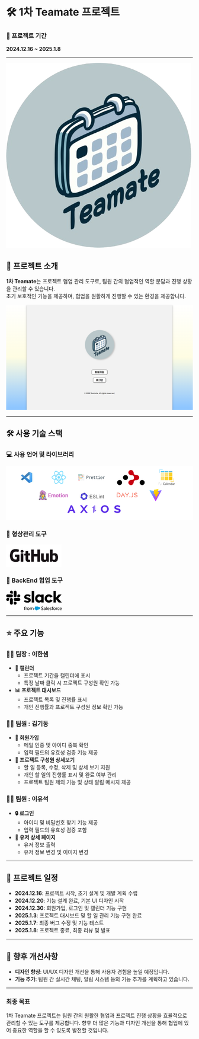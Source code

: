 # 🛠️ 1차 Teamate 프로젝트

### 📅 프로젝트 기간

**2024.12.16 ~ 2025.1.8**

---

![Teamate 로고](./public/logo400x400.png)

## 📖 프로젝트 소개

**1차 Teamate**는 프로젝트 협업 관리 도구로, 팀원 간의 협업적인 역할 분담과 진행 상황을 관리할 수 있습니다.  
초기 보호적인 기능을 제공하며, 협업을 원활하게 진행할 수 있는 환경을 제공합니다.

![Teamate 메인 화면](./public/temate-main.PNG)

---

## 🛠️ 사용 기술 스택

### 💻 **사용 언어 및 라이브러리**

![사용 언어 및 라이브러리 이미지](./public/li-image.png)

### 📂 **형상관리 도구**

<img src="./public/GitHub_Logo.png" alt="로고 이미지" style="width: 150px; height: auto; display: block;" />

### 💬 **BackEnd 협업 도구**

<img src="./public/Slack-Logo.webp" alt="로고 이미지" style="width: 150px; height: auto; display: block;" />

---

## ⭐ 주요 기능

### 👨‍💼 **팀장 : 이한샘**

- **📅 캘린더**
  - 프로젝트 기간을 캘린더에 표시
  - 특정 날짜 클릭 시 프로젝트 구성원 확인 가능
- **📊 프로젝트 대시보드**
  - 프로젝트 목록 및 진행률 표시
  - 개인 진행률과 프로젝트 구성원 정보 확인 가능

### 👩‍💻 **팀원 : 김기동**

- **🔑 회원가입**
  - 메일 인증 및 아이디 중복 확인
  - 입력 필드의 유효성 검증 기능 제공
- **👥 프로젝트 구성원 상세보기**
  - 할 일 등록, 수정, 삭제 및 상세 보기 지원
  - 개인 할 일의 진행률 표시 및 완료 여부 관리
  - 프로젝트 팀원 제외 기능 및 상태 알림 메시지 제공

### 👨‍💻 **팀원 : 이유석**

- **🔒 로그인**
  - 아이디 및 비밀번호 찾기 기능 제공
  - 입력 필드의 유효성 검증 포함
- **📝 유저 상세 페이지**
  - 유저 정보 출력
  - 유저 정보 변경 및 이미지 변경

---

## 📅 프로젝트 일정

- **2024.12.16**: 프로젝트 시작, 초기 설계 및 개발 계획 수립
- **2024.12.20**: 기능 설계 완료, 기본 UI 디자인 시작
- **2024.12.30**: 회원가입, 로그인 및 캘린더 기능 구현
- **2025.1.3**: 프로젝트 대시보드 및 할 일 관리 기능 구현 완료
- **2025.1.7**: 최종 버그 수정 및 기능 테스트
- **2025.1.8**: 프로젝트 종료, 최종 리뷰 및 발표

---

## 🎯 향후 개선사항

- **디자인 향상**: UI/UX 디자인 개선을 통해 사용자 경험을 높일 예정입니다.
- **기능 추가**: 팀원 간 실시간 채팅, 알림 시스템 등의 기능 추가를 계획하고 있습니다.

---

### 최종 목표

1차 Teamate 프로젝트는 팀원 간의 원활한 협업과 프로젝트 진행 상황을 효율적으로 관리할 수 있는 도구를 제공합니다. 향후 더 많은 기능과 디자인 개선을 통해 협업에 있어 중요한 역할을 할 수 있도록 발전할 것입니다.
